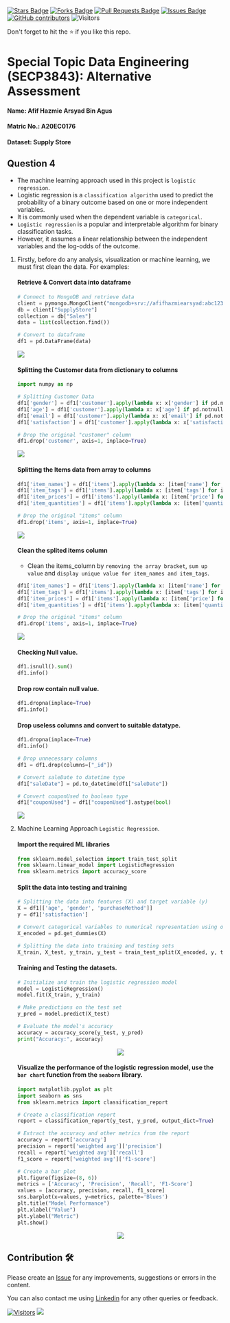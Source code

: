 <a href="https://github.com/drshahizan/SECP3843/stargazers"><img src="https://img.shields.io/github/stars/drshahizan/SECP3843" alt="Stars Badge"/></a>
<a href="https://github.com/drshahizan/SECP3843/network/members"><img src="https://img.shields.io/github/forks/drshahizan/SECP3843" alt="Forks Badge"/></a>
<a href="https://github.com/drshahizan/SECP3843/pulls"><img src="https://img.shields.io/github/issues-pr/drshahizan/SECP3843" alt="Pull Requests Badge"/></a>
<a href="https://github.com/drshahizan/SECP3843/issues"><img src="https://img.shields.io/github/issues/drshahizan/SECP3843" alt="Issues Badge"/></a>
<a href="https://github.com/drshahizan/SECP3843/graphs/contributors"><img alt="GitHub contributors" src="https://img.shields.io/github/contributors/drshahizan/SECP3843?color=2b9348"></a>
![Visitors](https://api.visitorbadge.io/api/visitors?path=https%3A%2F%2Fgithub.com%2Fdrshahizan%2FSECP3843&labelColor=%23d9e3f0&countColor=%23697689&style=flat)

Don't forget to hit the :star: if you like this repo.

# Special Topic Data Engineering (SECP3843): Alternative Assessment

#### Name: Afif Hazmie Arsyad Bin Agus
#### Matric No.: A20EC0176
#### Dataset: Supply Store

## Question 4
   - The machine learning approach used in this project is `logistic regression`.
   - Logistic regression is a `classification algorithm` used to predict the probability of a binary outcome based on one or more independent variables.
   - It is commonly used when the dependent variable is `categorical`.
   - `Logistic regression` is a popular and interpretable algorithm for binary classification tasks.
   - However, it assumes a linear relationship between the independent variables and the log-odds of the outcome.

   1. Firstly, before do any analysis, visualization or machine learning, we must first clean the data. For examples:

      #### Retrieve & Convert data into dataframe
      ```python
      # Connect to MongoDB and retrieve data
      client = pymongo.MongoClient("mongodb+srv://afifhazmiearsyad:abc123456789@noctua.bw9bvzx.mongodb.net/")
      db = client["SupplyStore"]
      collection = db["Sales"]
      data = list(collection.find())
      
      # Convert to dataframe
      df1 = pd.DataFrame(data)
      ```
      <img src="https://github.com/drshahizan/SECP3843/blob/main/submission/AfifHazmie/question4/files/images/df1.jpg">

      #### Splitting the Customer data from dictionary to columns
      ```python
      import numpy as np

      # Splitting Customer Data
      df1['gender'] = df1['customer'].apply(lambda x: x['gender'] if pd.notnull(x) else np.nan)
      df1['age'] = df1['customer'].apply(lambda x: x['age'] if pd.notnull(x) else np.nan)
      df1['email'] = df1['customer'].apply(lambda x: x['email'] if pd.notnull(x) else np.nan)
      df1['satisfaction'] = df1['customer'].apply(lambda x: x['satisfaction'] if pd.notnull(x) else np.nan)
      
      # Drop the original "customer" column
      df1.drop('customer', axis=1, inplace=True)
      ```
      <img src="https://github.com/drshahizan/SECP3843/blob/main/submission/AfifHazmie/question4/files/images/customersplit.jpg">

      #### Splitting the Items data from array to columns
      ```python
      df1['item_names'] = df1['items'].apply(lambda x: [item['name'] for item in x] if isinstance(x, list) else [])
      df1['item_tags'] = df1['items'].apply(lambda x: [item['tags'] for item in x] if isinstance(x, list) else [])
      df1['item_prices'] = df1['items'].apply(lambda x: [item['price'] for item in x] if isinstance(x, list) else [])
      df1['item_quantities'] = df1['items'].apply(lambda x: [item['quantity'] for item in x] if isinstance(x, list) else [])
      
      # Drop the original "items" column
      df1.drop('items', axis=1, inplace=True)
      ```
      <img src="https://github.com/drshahizan/SECP3843/blob/main/submission/AfifHazmie/question4/files/images/itemsplit.jpg">

      #### Clean the splited items column 
      - Clean the items_column by `removing the array bracket`, `sum up value` and `display unique value for item_names and item_tags`.
      ```python
      df1['item_names'] = df1['items'].apply(lambda x: [item['name'] for item in x] if isinstance(x, list) else [])
      df1['item_tags'] = df1['items'].apply(lambda x: [item['tags'] for item in x] if isinstance(x, list) else [])
      df1['item_prices'] = df1['items'].apply(lambda x: [item['price'] for item in x] if isinstance(x, list) else [])
      df1['item_quantities'] = df1['items'].apply(lambda x: [item['quantity'] for item in x] if isinstance(x, list) else [])
      
      # Drop the original "items" column
      df1.drop('items', axis=1, inplace=True)
      ```
      <img src="https://github.com/drshahizan/SECP3843/blob/main/submission/AfifHazmie/question4/files/images/itemclean.jpg">

      #### Checking Null value.
      ```python
      df1.isnull().sum()
      df1.info()
      ```

      #### Drop row contain null value.
      ```python
      df1.dropna(inplace=True)
      df1.info()
      ```

      #### Drop useless columns and convert to suitable datatype.
      ```python
      df1.dropna(inplace=True)
      df1.info()

      # Drop unnecessary columns
      df1 = df1.drop(columns=["_id"])
      
      # Convert saleDate to datetime type
      df1["saleDate"] = pd.to_datetime(df1["saleDate"])
      
      # Convert couponUsed to boolean type
      df1["couponUsed"] = df1["couponUsed"].astype(bool)
      ```
      <img src="https://github.com/drshahizan/SECP3843/blob/main/submission/AfifHazmie/question4/files/images/cleandata.jpg">
      
   2. Machine Learning Approach `Logistic Regression`.
      #### Import the required ML libraries
      ```python
      from sklearn.model_selection import train_test_split
      from sklearn.linear_model import LogisticRegression
      from sklearn.metrics import accuracy_score
      ```

      #### Split the data into testing and training
      ```python
      # Splitting the data into features (X) and target variable (y)
      X = df1[['age', 'gender', 'purchaseMethod']]
      y = df1['satisfaction']
      
      # Convert categorical variables to numerical representation using one-hot encoding
      X_encoded = pd.get_dummies(X)
      
      # Splitting the data into training and testing sets
      X_train, X_test, y_train, y_test = train_test_split(X_encoded, y, test_size=0.2, random_state=42)
      ```

      #### Training and Testing the datasets.
      ```python
      # Initialize and train the logistic regression model
      model = LogisticRegression()
      model.fit(X_train, y_train)
      
      # Make predictions on the test set
      y_pred = model.predict(X_test)
      
      # Evaluate the model's accuracy
      accuracy = accuracy_score(y_test, y_pred)
      print("Accuracy:", accuracy)
      ```
      <p align="center">
         <img src="https://github.com/drshahizan/SECP3843/blob/main/submission/AfifHazmie/question4/files/images/Laccuracy.jpg">
      </p>
      

      #### Visualize the performance of the logistic regression model, use the `bar chart` function from the `seaborn` library.
      ```python
      import matplotlib.pyplot as plt
      import seaborn as sns
      from sklearn.metrics import classification_report
      
      # Create a classification report
      report = classification_report(y_test, y_pred, output_dict=True)
      
      # Extract the accuracy and other metrics from the report
      accuracy = report['accuracy']
      precision = report['weighted avg']['precision']
      recall = report['weighted avg']['recall']
      f1_score = report['weighted avg']['f1-score']
      
      # Create a bar plot
      plt.figure(figsize=(8, 6))
      metrics = ['Accuracy', 'Precision', 'Recall', 'F1-Score']
      values = [accuracy, precision, recall, f1_score]
      sns.barplot(x=values, y=metrics, palette='Blues')
      plt.title("Model Performance")
      plt.xlabel("Value")
      plt.ylabel("Metric")
      plt.show()
      ```
      <p align="center">
         <img src="https://github.com/drshahizan/SECP3843/blob/main/submission/AfifHazmie/question4/files/images/barchart.jpg">
      </p>
      



## Contribution 🛠️
Please create an [Issue](https://github.com/drshahizan/special-topic-data-engineering/issues) for any improvements, suggestions or errors in the content.

You can also contact me using [Linkedin](https://www.linkedin.com/in/drshahizan/) for any other queries or feedback.

[![Visitors](https://api.visitorbadge.io/api/visitors?path=https%3A%2F%2Fgithub.com%2Fdrshahizan&labelColor=%23697689&countColor=%23555555&style=plastic)](https://visitorbadge.io/status?path=https%3A%2F%2Fgithub.com%2Fdrshahizan)
![](https://hit.yhype.me/github/profile?user_id=81284918)




